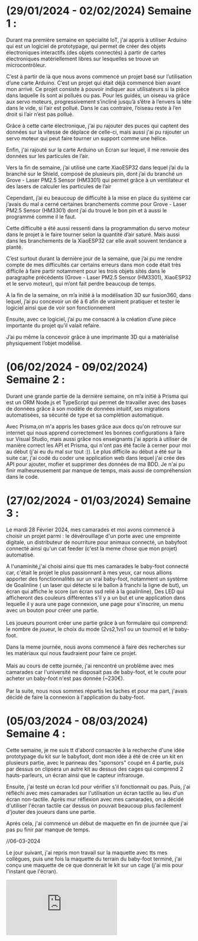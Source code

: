 <!--------------------------------------------------------- Arduino et les bases de l’IoT ------------------------------------------------------------->

#   (29/01/2024 - 02/02/2024) Semaine 1 :

Durant ma première semaine en spécialité IoT, j'ai appris à utiliser Arduino qui est un logiciel de prototypage, qui 
permet de créer des objets électroniques interactifs (des objets connectés) à partir de cartes électroniques 
matériellement libres sur lesquelles se trouve un microcontrôleur.

C’est à partir de là que nous avons commencé un projet basé sur l’utilisation d’une carte 
Arduino. C’est un projet qui était déjà commencé bien avant mon arrivé. Ce projet consiste à pouvoir indiquer
aux utilisateurs si la pièce dans laquelle ils sont ai pollués ou pas. Pour les guidés, un oiseau va grâce 
aux servo moteurs, progressivement s’incliné jusqu’à s’être à l’envers la tête dans le vide, si l’air est 
pollué. Dans le cas contraire, l’oiseau reste à l’en droit si l’air n’est pas pollué.

Grâce à cette carte électronique, j'ai pu rajouter des puces qui captent des données sur 
la vitesse de déplace de celle-ci, mais aussi j'ai pu rajouter un servo moteur qui peut faire tourner un 
support comme une hélice.

Enfin, j'ai rajouté sur la carte Arduino un Ecran sur lequel, il me renvoie des données sur 
les particules de l’air. 

Vers la fin de semaine, j’ai utilisé une carte XiaoESP32 dans lequel j’ai du la branché sur 
le Shield, composé de plusieurs pin, dont j’ai du branché un Grove - Laser PM2.5 Sensor (HM3301) qui permet 
grâce à un ventilateur et des lasers de calculer les particules de l’air

Cependant, j’ai eu beaucoup de difficulté à la mise en place du système car j’avais du mal 
a cerné certaines branchements comme pour Grove - Laser PM2.5 Sensor (HM3301) dont j’ai du trouvé le bon pin 
et à aussi le programmé comme il le faut.

Cette difficulté a été aussi ressenti dans la programmation du servo moteur dans le projet 
à le faire tourner selon la quantité d’air saturé. Mais aussi dans les branchements de la XiaoESP32 car elle 
avait souvent tendance a planté.

C’est surtout durant la dernière jour de la semaine, que j’ai pu me rendre compte de mes 
difficultés car certains erreurs dans mon code était très difficile à faire partir notamment pour les trois
objets sités dans le paragraphe précédents (Grove - Laser PM2.5 Sensor (HM3301), XiaoESP32 et le servo moteur), qui m’ont fait perdre beaucoup de temps.

<!--------------------------------------------------------------- Modélisation sur Fusion360 ---------------------------------------------------------------------->

A la fin de la semaine, on m’a initié à la modélisation 3D sur fusion360, dans lequel, j’ai 
pu concevoir un dé à 6 afin de vraiment pratiquer et tester le logiciel ainsi que de voir son fonctionnement

Ensuite, avec ce logiciel, j’ai pu me consacré à la création d’une pièce importante du  projet qu’il valait refaire.

J’ai pu même la concevoir grâce à une imprimante 3D qui a matérialisé physiquement l’objet modélisé.






<!--////////////////////////////////////////////////////////////////////////////\\\\\\\\\\\\\\\\\\\\\\\\\\\\\\\\\\\\\\\\\\\\\\\\\\\\\\\\\\\\\\\\\\\\\\\\\\\\\\\\-->






#   (06/02/2024 - 09/02/2024) Semaine 2 :

<!--------------------------------------------------------- Initiation à Prisma et la création d'API ------------------------------------------------------------->

Durant une grande partie de la dernière semaine, on m’a initié à Prisma qui est un ORM Node.js et TypeScript qui permet de
travailler avec des bases de données grâce à son modèle de données intuitif, ses migrations automatisées, sa sécurité de type et sa complétion
automatique. 

Avec Prisma,on m'a appris les bases grâce aux docs qu'on retrouve sur internet qui nous apprend correctement les bonnes configurations
à faire sur Visual Studio, mais aussi grâce nos enseignants j'ai appris à utiliser de manière correct les API et Prisma, qui n'ont pas été facile à cerner 
pour moi au début (j'ai eu du mal sur tout :)).
Le plus difficile au début a été sur la suite car, j'ai codé du coder une application web dans lequel j'ai crée des API pour ajouter, mofier et supprimer des
données de ma BDD.
Je n'ai pu finir malheureusement par manque de temps, mais aussi de compréhension dans le code.

<!-------------------------------------------------------------- Projet du Baby-foot Connectée ------------------------------------------------------------------->

#   (27/02/2024 - 01/03/2024) Semaine 3 :

<!--------------------------------------------------- Présentation ---------------------------------------------------------->

Le mardi 28 Février 2024, mes camarades et moi avons commencé à choisir un projet parmi : le dévérouillage
d'un porte avec une empreinte digitale, un distributeur de nourriture pour animaux connecté, un babyfoot connecté ainsi qu'un 
cat feeder (c'est la meme chose que mon projet) automatisé.

A l'unaminité,j'ai choisi ainsi que tts mes camarades le baby-foot connecté car, c'était le projet le plus
passionnant à mes yeux, car nous allions apporter des fonctionnalités sur un vrai baby-foot, notamment un système de Goalinline (
un laser qui détecte si le ballon à franchi la ligne de but), un écran qui affiche le score (un écran ssd relié à la goalinline),
Des LED qui afficheront des couleurs différentes s'il y a un but et une application dans lequelle il y aura une page connexion, 
une page pour s'inscrire, un menu avec un bouton pour créer une partie. <br/><br/>
Les joueurs pourront créer une partie grâce à un formulaire qui comprend: le nombre de joueur, le choix du mode (2vs2,1vs1 ou un tournoi)
et le baby-foot.

<!------------------------------------------------------- Recherche & Développpement --------------------------------------------->

Dans la meme journée, nous avons commencé à faire des recherches sur les matériaux qui nous faudraient pour 
faire ce projet.<br/><br/>
Mais au cours de cette journée, j'ai rencontré un problème avec mes camarades car l'université ne disposait pas de baby-foot, et
le coute pour acheter un baby-foot n'est pas donnée (~230€).<br/><br/>
Par la suite, nous nous sommes répartis les taches et pour ma part, j'avais décidé de faire la connexion à l'application du baby-foot.

<!------------------------------------------------------ Prototypage et début de la conception ---------------------------------->

#   (05/03/2024 - 08/03/2024) Semaine 4 :

Cette semaine, je me suis tt d'abord consacrée à la recherche d'une idée prototypage du kit sur le babyfoot, dont mon idée à été de crée un kit en plusieurs partie, avec le panneau des "sponsors" coupé en 4 partie,
puis par dessus on clipsera un autre kit au dessus des cages qui comprend 2 hauts-parleurs, un écran ainsi que le capteur infrarouge.

Ensuite, j'ai testé un écran lcd pour vérifier s'il fonctionnait ou pas. Puis, j'ai réfléchi avec mes camarades sur l'utilisation un écran tactile au lieu d'un écran non-tactile.
Après mur réflexion avec mes camarades, on a décidé d'utiliser l'écran tactile car dessus on pouvait beaucoup plus facilement d'jouter des joueurs dans une partie.

Après cela, j'ai commencé un début de maquette en fin de journée que j'ai pas pu finir par manque de temps.

//06-03-2024

Le jour suivant, j'ai repris mon travail sur la maquette avec tts mes collègues, puis une fois la maquette du terrain du baby-foot terminé, j'ai conçu une maquette de ce que donnerait le kit sur un cage (j'ai mis pour l'instant que l'écran).

![cover](https://github.com/Midza21/iliaes_p1.github.io/edit/main/babyfootREADME1.md) 
